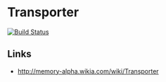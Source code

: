 # Transporter

[![Build Status](https://travis-ci.org/meandor/transporter.svg?branch=master)](https://travis-ci.org/meandor/transporter)

## Links
* http://memory-alpha.wikia.com/wiki/Transporter